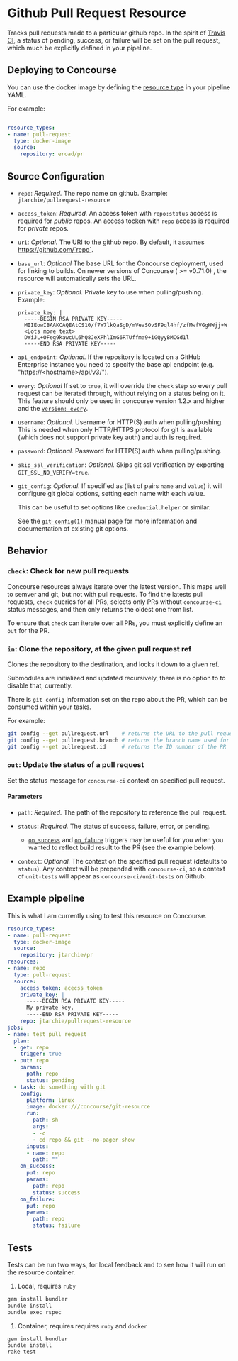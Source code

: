# Github Pull Request Resource

Tracks pull requests made to a particular github repo. In the spirit of [Travis
CI](https://travis-ci.org/), a status of pending, success, or failure will be
set on the pull request, which much be explicitly defined in your pipeline.

## Deploying to Concourse

You can use the docker image by defining the [resource type](http://concourse.ci/configuring-resource-types.html) in your pipeline YAML.

For example:

```yaml

resource_types:
- name: pull-request
  type: docker-image
  source:
    repository: eroad/pr
```

## Source Configuration

* `repo`: *Required.* The repo name on github.
    Example: `jtarchie/pullrequest-resource`

* `access_token`: *Required.* An access token with `repo:status` access is
  required for *public* repos. An access tocken with `repo` access is required for
  *private* repos.

* `uri`: *Optional.* The URI to the github repo. By default, it assumes
  https://github.com/`repo`.

* `base_url`: *Optional* The base URL for the Concourse deployment, used for
  linking to builds. On newer versions of Concourse ( >= v0.71.0) , the resource will
  automatically sets the URL.

* `private_key`: *Optional.* Private key to use when pulling/pushing.
    Example:
    ```
    private_key: |
      -----BEGIN RSA PRIVATE KEY-----
      MIIEowIBAAKCAQEAtCS10/f7W7lkQaSgD/mVeaSOvSF9ql4hf/zfMwfVGgHWjj+W
      <Lots more text>
      DWiJL+OFeg9kawcUL6hQ8JeXPhlImG6RTUffma9+iGQyyBMCGd1l
      -----END RSA PRIVATE KEY-----
    ```

* `api_endpoint`: *Optional.* If the repository is located on a GitHub Enterprise
  instance you need to specify the base api endpoint (e.g. "https://\<hostname\>/api/v3/").

* `every`: *Optional* If set to `true`, it will override the `check` step so every pull request can be iterated
through, without relying on a status being on it. This feature should only be used in
concourse version 1.2.x and higher and the [`version: every`](http://concourse.ci/get-step.html#get-version).

* `username`: *Optional.* Username for HTTP(S) auth when pulling/pushing.
  This is needed when only HTTP/HTTPS protocol for git is available (which does not support private key auth)
  and auth is required.

* `password`: *Optional.* Password for HTTP(S) auth when pulling/pushing.

* `skip_ssl_verification`: *Optional.* Skips git ssl verification by exporting
  `GIT_SSL_NO_VERIFY=true`.

* `git_config`: *Optional*. If specified as (list of pairs `name` and `value`)
  it will configure git global options, setting each name with each value.

  This can be useful to set options like `credential.helper` or similar.

  See the [`git-config(1)` manual page](https://www.kernel.org/pub/software/scm/git/docs/git-config.html)
  for more information and documentation of existing git options.

## Behavior

### `check`: Check for new pull requests

Concourse resources always iterate over the latest version. This maps well to
semver and git, but not with pull requests. To find the latests pull
requests, `check` queries for all PRs, selects only PRs without `concourse-ci`
status messages, and then only returns the oldest one from list.

To ensure that `check` can iterate over all PRs, you must explicitly define an
`out` for the PR.

### `in`: Clone the repository, at the given pull request ref

Clones the repository to the destination, and locks it down to a given ref.

Submodules are initialized and updated recursively, there is no option to to disable that, currently.

There is `git config` information set on the repo about the PR, which can be consumed within your tasks.

For example:

```bash
git config --get pullrequest.url    # returns the URL to the pull request
git config --get pullrequest.branch # returns the branch name used for the pull request
git config --get pullrequest.id     # returns the ID number of the PR
```

### `out`: Update the status of a pull request

Set the status message for `concourse-ci` context on specified pull request.

#### Parameters

* `path`: *Required.* The path of the repository to reference the pull request.

* `status`: *Required.* The status of success, failure, error, or pending.
  * [`on_success`](https://concourse.ci/on-success-step.html) and [`on_falure`](https://concourse.ci/on-failure-step.html) triggers may be useful for you when you wanted to reflect build result to the PR (see the example below).

* `context`: *Optional.* The context on the specified pull request
  (defaults to `status`). Any context will be prepended with `concourse-ci`, so
  a context of `unit-tests` will appear as `concourse-ci/unit-tests` on Github.

## Example pipeline

This is what I am currently using to test this resource on Concourse.

```yaml
resource_types:
- name: pull-request
  type: docker-image
  source:
    repository: jtarchie/pr
resources:
- name: repo
  type: pull-request
  source:
    access_token: acecss_token
    private_key: |
      -----BEGIN RSA PRIVATE KEY-----
      My private key.
      -----END RSA PRIVATE KEY-----
    repo: jtarchie/pullrequest-resource
jobs:
- name: test pull request
  plan:
  - get: repo
    trigger: true
  - put: repo
    params:
      path: repo
      status: pending
  - task: do something with git
    config:
      platform: linux
      image: docker:///concourse/git-resource
      run:
        path: sh
        args:
        - -c
        - cd repo && git --no-pager show
      inputs:
      - name: repo
        path: ""
    on_success:
      put: repo
      params:
        path: repo
        status: success
    on_failure:
      put: repo
      params:
        path: repo
        status: failure
```

## Tests

Tests can be run two ways, for local feedback and to see how it will run on the resource container.

1. Local, requires `ruby`

  ```sh
  gem install bundler
  bundle install
  bundle exec rspec
  ```

1. Container, requires requires `ruby` and `docker`

  ```sh
  gem install bundler
  bundle install
  rake test
  ```
